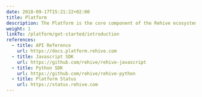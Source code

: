 ```yaml
---
date: 2018-09-17T15:21:22+02:00
title: Platform
description: The Platform is the core component of the Rehive ecosystem. It acts as the backbone for all company, user, account and transaction management in Rehive.
weight: 1
linkTo: /platform/get-started/introduction
references:
  - title: API Reference
    url: https://docs.platform.rehive.com
  - title: Javascript SDK
    url: https://github.com/rehive/rehive-javascript
  - title: Python SDK
    url: https://github.com/rehive/rehive-python
  - title: Platform Status
    url: https://status.rehive.com
---
```

